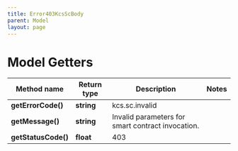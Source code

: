```yaml
---
title: Error403KcsScBody
parent: Model
layout: page
---
```


# Model Getters

Method name | Return type | Description | Notes
------------ | ------------- | ------------- | -------------
**getErrorCode()** | **string** | kcs.sc.invalid |
**getMessage()** | **string** | Invalid parameters for smart contract invocation. |
**getStatusCode()** | **float** | 403 |

